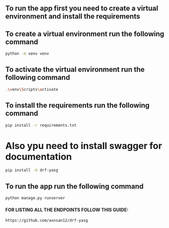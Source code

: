 ##  To run the app first you need to create a virtual environment and install the requirements

##  To create a virtual environment run the following command

```bash
python -m venv venv
```

##  To activate the virtual environment run the following command

```bash
.\venv\Scripts\activate
```

##  To install the requirements run the following command

```bash
pip install -r requirements.txt
```

#  Also ypu need to install swagger for documentation

```bash
pip install -U drf-yasg
```

##  To run the app run the following command

```bash
python manage.py runserver
```

####  FOR LISTING ALL THE ENDPOINTS FOLLOW THIS GUIDE:
```bash
https://github.com/axnsan12/drf-yasg
```
